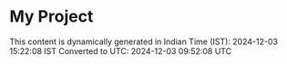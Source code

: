 # My Project

This content is dynamically generated in Indian Time (IST): 2024-12-03 15:22:08 IST
Converted to UTC: 2024-12-03 09:52:08 UTC
